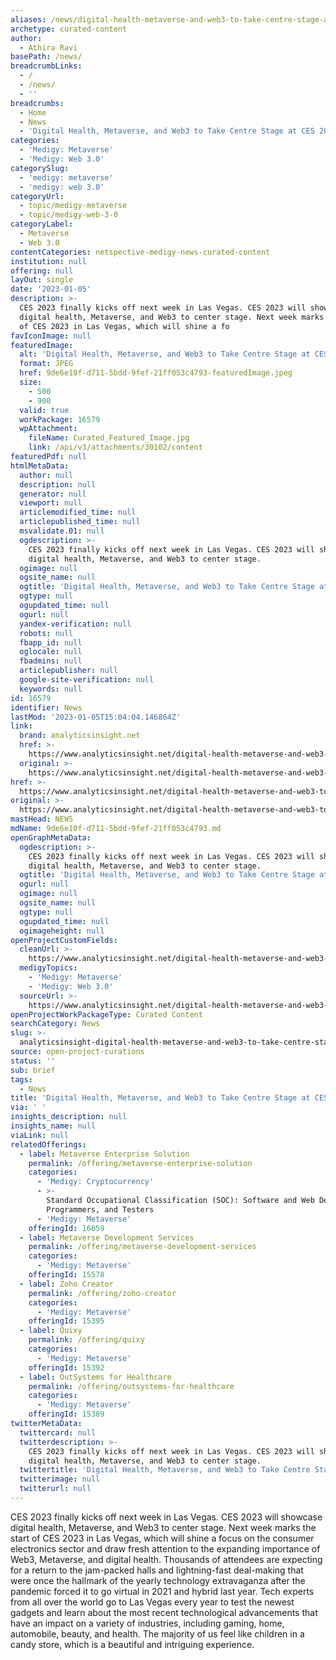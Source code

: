 ```yaml
---
aliases: /news/digital-health-metaverse-and-web3-to-take-centre-stage-at-ces-2023
archetype: curated-content
author:
  - Athira Ravi
basePath: /news/
breadcrumbLinks:
  - /
  - /news/
  - ''
breadcrumbs:
  - Home
  - News
  - 'Digital Health, Metaverse, and Web3 to Take Centre Stage at CES 2023'
categories:
  - 'Medigy: Metaverse'
  - 'Medigy: Web 3.0'
categorySlug:
  - 'medigy: metaverse'
  - 'medigy: web 3.0'
categoryUrl:
  - topic/medigy-metaverse
  - topic/medigy-web-3-0
categoryLabel:
  - Metaverse
  - Web 3.0
contentCategories: netspective-medigy-news-curated-content
institution: null
offering: null
layOut: single
date: '2023-01-05'
description: >-
  CES 2023 finally kicks off next week in Las Vegas. CES 2023 will showcase
  digital health, Metaverse, and Web3 to center stage. Next week marks the start
  of CES 2023 in Las Vegas, which will shine a fo
favIconImage: null
featuredImage:
  alt: 'Digital Health, Metaverse, and Web3 to Take Centre Stage at CES 2023'
  format: JPEG
  href: 9de6e10f-d711-5bdd-9fef-21ff053c4793-featuredImage.jpeg
  size:
    - 500
    - 900
  valid: true
  workPackage: 16579
  wpAttachment:
    fileName: Curated_Featured_Image.jpg
    link: /api/v3/attachments/30102/content
featuredPdf: null
htmlMetaData:
  author: null
  description: null
  generator: null
  viewport: null
  articlemodified_time: null
  articlepublished_time: null
  msvalidate.01: null
  ogdescription: >-
    CES 2023 finally kicks off next week in Las Vegas. CES 2023 will showcase
    digital health, Metaverse, and Web3 to center stage.
  ogimage: null
  ogsite_name: null
  ogtitle: 'Digital Health, Metaverse, and Web3 to Take Centre Stage at CES 2023'
  ogtype: null
  ogupdated_time: null
  ogurl: null
  yandex-verification: null
  robots: null
  fbapp_id: null
  oglocale: null
  fbadmins: null
  articlepublisher: null
  google-site-verification: null
  keywords: null
id: 16579
identifier: News
lastMod: '2023-01-05T15:04:04.146864Z'
link:
  brand: analyticsinsight.net
  href: >-
    https://www.analyticsinsight.net/digital-health-metaverse-and-web3-to-take-centre-stage-at-ces-2023/
  original: >-
    https://www.analyticsinsight.net/digital-health-metaverse-and-web3-to-take-centre-stage-at-ces-2023/
href: >-
  https://www.analyticsinsight.net/digital-health-metaverse-and-web3-to-take-centre-stage-at-ces-2023/
original: >-
  https://www.analyticsinsight.net/digital-health-metaverse-and-web3-to-take-centre-stage-at-ces-2023/
mastHead: NEWS
mdName: 9de6e10f-d711-5bdd-9fef-21ff053c4793.md
openGraphMetaData:
  ogdescription: >-
    CES 2023 finally kicks off next week in Las Vegas. CES 2023 will showcase
    digital health, Metaverse, and Web3 to center stage.
  ogtitle: 'Digital Health, Metaverse, and Web3 to Take Centre Stage at CES 2023'
  ogurl: null
  ogimage: null
  ogsite_name: null
  ogtype: null
  ogupdated_time: null
  ogimageheight: null
openProjectCustomFields:
  cleanUrl: >-
    https://www.analyticsinsight.net/digital-health-metaverse-and-web3-to-take-centre-stage-at-ces-2023/
  medigyTopics:
    - 'Medigy: Metaverse'
    - 'Medigy: Web 3.0'
  sourceUrl: >-
    https://www.analyticsinsight.net/digital-health-metaverse-and-web3-to-take-centre-stage-at-ces-2023/
openProjectWorkPackageType: Curated Content
searchCategory: News
slug: >-
  analyticsinsight-digital-health-metaverse-and-web3-to-take-centre-stage-at-ces-2023
source: open-project-curations
status: ''
sub: brief
tags:
  - News
title: 'Digital Health, Metaverse, and Web3 to Take Centre Stage at CES 2023'
via: ' '
insights_description: null
insights_name: null
viaLink: null
relatedOfferings:
  - label: Metaverse Enterprise Solution
    permalink: /offering/metaverse-enterprise-solution
    categories:
      - 'Medigy: Cryptocurrency'
      - >-
        Standard Occupational Classification (SOC): Software and Web Developers,
        Programmers, and Testers
      - 'Medigy: Metaverse'
    offeringId: 16659
  - label: Metaverse Development Services
    permalink: /offering/metaverse-development-services
    categories:
      - 'Medigy: Metaverse'
    offeringId: 15578
  - label: Zoho Creator
    permalink: /offering/zoho-creator
    categories:
      - 'Medigy: Metaverse'
    offeringId: 15395
  - label: Quixy
    permalink: /offering/quixy
    categories:
      - 'Medigy: Metaverse'
    offeringId: 15392
  - label: OutSystems for Healthcare
    permalink: /offering/outsystems-for-healthcare
    categories:
      - 'Medigy: Metaverse'
    offeringId: 15389
twitterMetaData:
  twittercard: null
  twitterdescription: >-
    CES 2023 finally kicks off next week in Las Vegas. CES 2023 will showcase
    digital health, Metaverse, and Web3 to center stage.
  twittertitle: 'Digital Health, Metaverse, and Web3 to Take Centre Stage at CES 2023'
  twitterimage: null
  twitterurl: null
---
```

<p>CES 2023 finally kicks off next week in Las Vegas. CES 2023 will showcase digital health, Metaverse, and Web3 to center stage. Next week marks the start of CES 2023 in Las Vegas, which will shine a focus on the consumer electronics sector and draw fresh attention to the expanding importance of Web3, Metaverse, and digital health. Thousands of attendees are expecting for a return to the jam-packed halls and lightning-fast deal-making that were once the hallmark of the yearly technology extravaganza after the pandemic forced it to go virtual in 2021 and hybrid last year. Tech experts from all over the world go to Las Vegas every year to test the newest gadgets and learn about the most recent technological advancements that have an impact on a variety of industries, including gaming, home, automobile, beauty, and health. The majority of us feel like children in a candy store, which is a beautiful and intriguing experience.</p>